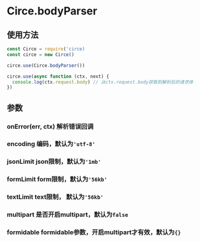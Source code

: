# Circe.bodyParser

## 使用方法

```javascript
const Circe = require('circe)
const circe = new Circe()

circe.use(Circe.bodyParser())

circe.use(async function (ctx, next) {
  console.log(ctx.request.body) // 从ctx.request.body获取到解析后的请求体
})
```

## 参数

### onError(err, ctx) 解析错误回调

### encoding 编码，默认为`'utf-8'`

### jsonLimit json限制，默认为`'1mb'`

### formLimit form限制，默认为`'56kb'`

### textLimit text限制， 默认为`'56kb'`

### multipart 是否开启multipart，默认为`false`

### formidable formidable参数，开启multipart才有效，默认为`{}`